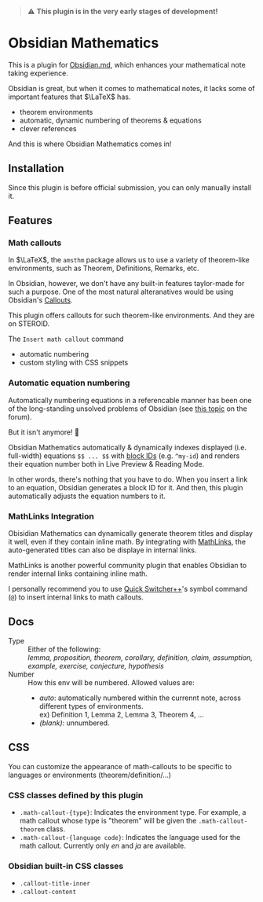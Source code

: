> :warning: **This plugin is in the very early stages of development!**

# Obsidian Mathematics

This is a plugin for [Obsidian.md](https://obsidian.md), which enhances your mathematical note taking experience.

Obsidian is great, but when it comes to mathematical notes, it lacks some of important features that $\LaTeX$ has.

- theorem environments
- automatic, dynamic numbering of theorems & equations
- clever references

And this is where Obsidian Mathematics comes in!

## Installation

Since this plugin is before official submission, you can only manually install it.

## Features

### Math callouts

In $\LaTeX$, the `amsthm` package allows us to use a variety of theorem-like environments, such as Theorem, Definitions, Remarks, etc.

In Obsidian, however, we don't have any built-in features taylor-made for such a purpose.
One of the most natural alteranatives would be using Obsidian's [Callouts](https://help.obsidian.md/Editing+and+formatting/Callouts).

This plugin offers callouts for such theorem-like environments. And they are on STEROID.

The `Insert math callout` command

- automatic numbering
- custom styling with CSS snippets

### Automatic equation numbering 

Automatically numbering equations in a referencable manner has been one of the long-standing unsolved problems of Obsidian
(see [this topic](https://forum.obsidian.md/t/automatic-equation-numbering-latex-math/1325/30) on the forum).

But it isn't anymore! :tada:

Obsidian Mathematics automatically & dynamically indexes displayed (i.e. full-width) equations `$$ ... $$` with [block IDs](https://help.obsidian.md/Linking+notes+and+files/Internal+links#Link+to+a+block+in+a+note) (e.g. `^my-id`) and renders their equation number both in Live Preview & Reading Mode. 

In other words, there's nothing that you have to do. When you insert a link to an equation, Obsidian generates a block ID for it. 
And then, this plugin automatically adjusts the equation numbers to it.

### MathLinks Integration

Obisidian Mathematics can dynamically generate theorem titles and display it well, even if they contain inline math. 
By integrating with [MathLinks](https://github.com/zhaoshenzhai/obsidian-mathlinks.git), the auto-generated titles can also be 
displaye in internal links.


MathLinks is another powerful community plugin that enables Obsidian to render internal links containing inline math. 

I personally recommend you to use [Quick Switcher++](https://github.com/darlal/obsidian-switcher-plus.git)'s symbol command (`@`) to insert internal links to math callouts.


## Docs


<dl>
  <dt>Type</dt>
  <dd>Either of the following: <br><em>lemma, 
    proposition, 
    theorem,
    corollary,
    definition,
    claim, 
    assumption,
    example,
    exercise,
    conjecture,
    hypothesis
    </em>
</dd>
  <dt>Number</dt>
  <dd>How this env will be numbered. Allowed values are: 
  <ul>
  <li> 
  <em>auto</em>: automatically numbered within the currennt note, across different types of environments. 
  <br>
  ex) Definition 1, Lemma 2, Lemma 3, Theorem 4, ...
  </li>
  <li> <em>(blank)</em>: unnumbered. </li>
  </ul>
  </dd>
</dl>

## CSS

You can customize the appearance of math-callouts to be specific to languages or environments (theorem/definition/...)

### CSS classes defined by this plugin

- `.math-callout-{type}`: Indicates the environment type. For example, a math callout whose type is "theorem" will be given the `.math-callout-theorem` class.
- `.math-callout-{language code}`: Indicates the language used for the math callout. Currently only _en_ and _ja_ are available.

### Obsidian built-in CSS classes
- `.callout-title-inner`
- `.callout-content`
